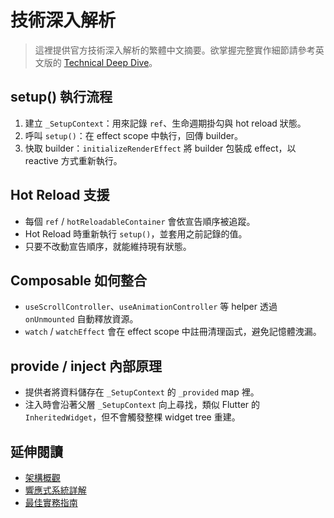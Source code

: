 # 技術深入解析

> 這裡提供官方技術深入解析的繁體中文摘要。欲掌握完整實作細節請參考英文版的 [Technical Deep Dive](../en/internals/technical-deep-dive.md)。

## setup() 執行流程

1. 建立 `_SetupContext`：用來記錄 `ref`、生命週期掛勾與 hot reload 狀態。
2. 呼叫 `setup()`：在 effect scope 中執行，回傳 builder。
3. 快取 builder：`initializeRenderEffect` 將 builder 包裝成 effect，以 reactive 方式重新執行。

## Hot Reload 支援

- 每個 `ref` / `hotReloadableContainer` 會依宣告順序被追蹤。
- Hot Reload 時重新執行 `setup()`，並套用之前記錄的值。
- 只要不改動宣告順序，就能維持現有狀態。

## Composable 如何整合

- `useScrollController`、`useAnimationController` 等 helper 透過 `onUnmounted` 自動釋放資源。
- `watch` / `watchEffect` 會在 effect scope 中註冊清理函式，避免記憶體洩漏。

## provide / inject 內部原理

- 提供者將資料儲存在 `_SetupContext` 的 `_provided` map 裡。
- 注入時會沿著父層 `_SetupContext` 向上尋找，類似 Flutter 的 `InheritedWidget`，但不會觸發整棵 widget tree 重建。

## 延伸閱讀

- [架構概觀](./architecture.md)
- [響應式系統詳解](./reactivity-in-depth.md)
- [最佳實務指南](../guide/best-practices.md)
